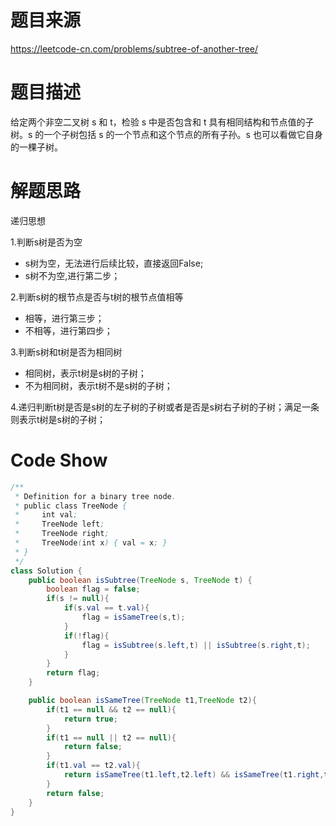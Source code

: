 # 题目来源

https://leetcode-cn.com/problems/subtree-of-another-tree/

# 题目描述

给定两个非空二叉树 s 和 t，检验 s 中是否包含和 t 具有相同结构和节点值的子树。s 的一个子树包括 s 的一个节点和这个节点的所有子孙。s 也可以看做它自身的一棵子树。

# 解题思路

递归思想

1.判断s树是否为空

- s树为空，无法进行后续比较，直接返回False;
- s树不为空,进行第二步；

2.判断s树的根节点是否与t树的根节点值相等

- 相等，进行第三步；
- 不相等，进行第四步；

3.判断s树和t树是否为相同树

- 相同树，表示t树是s树的子树；
- 不为相同树，表示t树不是s树的子树；

4.递归判断t树是否是s树的左子树的子树或者是否是s树右子树的子树；满足一条则表示t树是s树的子树；

# Code Show

```java
/**
 * Definition for a binary tree node.
 * public class TreeNode {
 *     int val;
 *     TreeNode left;
 *     TreeNode right;
 *     TreeNode(int x) { val = x; }
 * }
 */
class Solution {
    public boolean isSubtree(TreeNode s, TreeNode t) {
        boolean flag = false;
        if(s != null){
            if(s.val == t.val){
                flag = isSameTree(s,t);
            }
            if(!flag){
                flag = isSubtree(s.left,t) || isSubtree(s.right,t);
            }
        }
        return flag;
    }

    public boolean isSameTree(TreeNode t1,TreeNode t2){
        if(t1 == null && t2 == null){
            return true;
        }
        if(t1 == null || t2 == null){
            return false;
        }
        if(t1.val == t2.val){
            return isSameTree(t1.left,t2.left) && isSameTree(t1.right,t2.right);
        }
        return false;
    }
}
```

